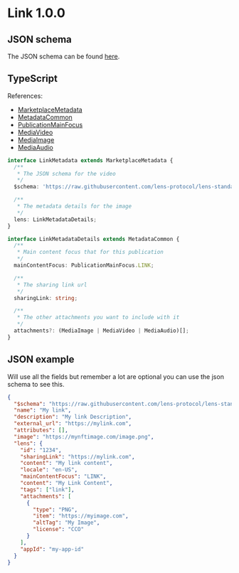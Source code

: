 # Link 1.0.0

## JSON schema

The JSON schema can be found [here](./schema.json).

## TypeScript

References:

- [MarketplaceMetadata](../../shared-ts-interfaces/marketplace-metadata.ts)
- [MetadataCommon](../../shared-ts-interfaces/metadata-common.ts)
- [PublicationMainFocus](../../shared-ts-interfaces/publication-main-focus.ts)
- [MediaVideo](../../shared-ts-interfaces/media-video.ts)
- [MediaImage](../../shared-ts-interfaces/media-image.ts)
- [MediaAudio](../../shared-ts-interfaces/media-audio.ts)

```ts
interface LinkMetadata extends MarketplaceMetadata {
  /**
   * The JSON schema for the video
   */
  $schema: 'https://raw.githubusercontent.com/lens-protocol/lens-standards/main/lens-metadata-standards/publication/link/1.0.0/schema.json';

  /**
   * The metadata details for the image
   */
  lens: LinkMetadataDetails;
}

interface LinkMetadataDetails extends MetadataCommon {
  /**
   * Main content focus that for this publication
   */
  mainContentFocus: PublicationMainFocus.LINK;

  /**
   * The sharing link url
   */
  sharingLink: string;

  /**
   * The other attachments you want to include with it
   */
  attachments?: (MediaImage | MediaVideo | MediaAudio)[];
}
```

## JSON example

Will use all the fields but remember a lot are optional you can use the json schema to see this.

```json
{
  "$schema": "https://raw.githubusercontent.com/lens-protocol/lens-standards/main/lens-metadata-standards/publication/link/1.0.0/schema.json",
  "name": "My link",
  "description": "My link Description",
  "external_url": "https://mylink.com",
  "attributes": [],
  "image": "https://mynftimage.com/image.png",
  "lens": {
    "id": "1234",
    "sharingLink": "https://mylink.com",
    "content": "My link content",
    "locale": "en-US",
    "mainContentFocus": "LINK",
    "content": "My Link Content",
    "tags": ["link"],
    "attachments": [
      {
        "type": "PNG",
        "item": "https://myimage.com",
        "altTag": "My Image",
        "license": "CCO"
      }
    ],
    "appId": "my-app-id"
  }
}
```
